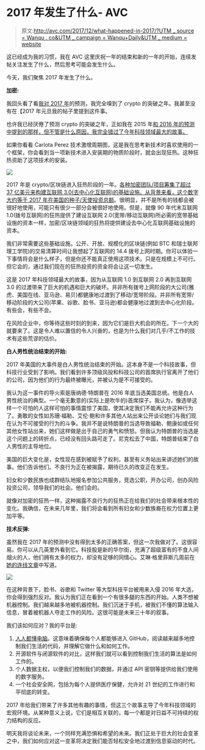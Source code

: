 # 2017 年发生了什么- AVC

> 原文:[http://avc.com/2017/12/what-happened-in-2017/?UTM _ source = Wanqu . co&UTM _ campaign = Wanqu+Daily&UTM _ medium = website](http://avc.com/2017/12/what-happened-in-2017/?utm_source=wanqu.co&utm_campaign=Wanqu+Daily&utm_medium=website)

这已经成为我的习惯，我在 AVC 这里庆祝一年的结束和新的一年的开始，连续发帖关注发生了什么，然后思考可能会发生什么。

今天，我们聚焦 2017 年发生了什么。

**加密:**

我回头看了看[我对 2017 年](https://avc.com/2017/01/what-is-going-to-happen-in-2017/)的预测，我完全嗅到了 crypto 的突破之年。我甚至没有在【2017 年元旦我的帖子里提到这件事。

也许我已经厌倦了预测 crypto 的突破之年，正如我在 2015 年[和 2016 年](https://avc.com/2015/01/what-is-going-to-happen/)[的预测中提到的那样，但不管是什么原因，我完全错过了今年科技领域最大的故事。](https://avc.com/2016/01/what-is-going-to-happen-in-2016/)

如果你看看 Carlota Perez 技术激增周期图，这是我在思考新技术时喜欢使用的一个框架，你会看到当一项新技术进入安装期的物质阶段时，就会出现狂热。这种狂热资助了这项技术的安装。

![](../Images/cfdc8fe90a4437e06e89caa963f60723.png)

2017 年是 crypto/区块链进入狂热阶段的一年。[各种加密团队/项目筹集了超过 37 亿美元来构建互联网 3.0(去中心化互联网)的基础设施。从背景来看，这个数字大约等于 2017 年](https://www.coinschedule.com/stats.html)[在美国的种子/天使投资总额](https://techcrunch.com/2017/10/07/q3-2017-us-vc-report-exit-options-dwindle-while-late-stage-dealmaking-reaches-new-heights/)。很明显，并不是所有的钱都会被很好地使用，可能只有很少一部分会被很好地使用。但是，就像 90 年代末互联网 1.0(拨号互联网)的狂热提供了建设互联网 2.0(宽带/移动互联网)所必需的宽带基础设施的资本一样，加密/区块链领域的狂热将提供建设去中心化互联网基础设施的资本。

我们非常需要这些基础设施。公开、开放、规模化的区块链(例如 BTC 和瑞士联邦理工学院)的交易清算时间让我想起了互联网的 14.4 拨号上网时期。你可以体验一下事情将会是什么样子，但是你还不能真正使用这项技术。只是在规模上不可行。但它会的，通过我们现在的狂热投资的资金将会让这一切发生。

这是 2017 年科技领域最大的故事，因为从互联网 1.0 到互联网 2.0 再到互联网 3.0 的过渡带来了巨大的机遇和巨大的破坏。并非所有拨号上网阶段的大公司(雅虎、美国在线、亚马逊、易贝)都健康地过渡到了移动/宽带阶段。并非所有宽带/移动阶段的大公司(苹果、谷歌、脸书、亚马逊)都会健康地过渡到去中心化阶段。有些会，有些不会。

在风险企业中，你等待这些时刻的到来，因为它们是巨大机会的所在。下一个大的就要来了。这是令人难以置信的令人兴奋的，也是为什么我们对几乎/不工作的技术有这些荒谬的估价。

**白人男性统治结束的开始:**

2017 年美国的大事件是白人男性统治结束的开始。这本身不是一个科技故事，但科技行业受到了影响。我们看到许多顶级风投和科技公司的首席执行官离开了他们的公司，因为他们的行为最终被曝光，并被认为是不可接受的。

我认为这一事件的导火索是唐纳德·特朗普在 2016 年底当选美国总统。他是白人男性统治的典型。一个毫无歉意的(实际上是吹牛的)首席探子。我认为，像选举这样一个可怕的人这样可怕的事情震惊了美国，使其决定我们不能再允许这种行为了。勇敢的女性如苏珊·福勒、艾伦·鲍和许多其他人站出来公开谈论她们与我们现在认为不可接受的行为的斗争。我并不是说特朗普的当选导致福勒、鲍康如或任何其他女性站出来，她们这样做是出于自己的勇气和愤怒。但我认为特朗普的当选是这个问题上的转折点，已经没有回头路可走了。尼克松去了中国，特朗普结束了白人男性的主导地位。

美国的巨大变化是，女性现在感到被赋予了权利，甚至有义务站出来讲述她们的故事。他们告诉他们。不良行为正在被揭露，期待已久的改变正在发生。

妇女和少数民族也成群结队地报名参加公共服务，竞选公职，开办公司，创办风险投资公司，领导我们的社会。他们会的。

就像对加密的狂热一样，这种揭露不良行为的狂热正在给我们的社会带来根本性的变化。我确信，在未来几年里，我们将会看到所有妇女和少数族裔在权力位置上更加平等。

**技术反弹:**

虽然我在 2017 年的预测中没有得到太多的正确答案，但这一次我做对了。这很容易。你可以从几英里外看到它。科技股是新的华尔街，充满了超级富有的不食人间烟火的人，他们拥有太多的权力，却没有足够的同情心。艾琳·格里菲斯几周前在[她的连线文章](https://www.wired.com/story/the-other-tech-bubble/)中写道。

![](../Images/a1c07a1b269684a50d871f612e613c80.png)

在这种背景下，脸书、谷歌和 Twitter 等大型科技平台被用来入侵 2016 年大选，你会得到强烈反对。我认为我们正在看到一个有很多腿的东西的开始。人类不想被机器控制。我们越来越多地被机器控制。我们沉迷于手机，被我们不懂的算法输入信息，冒着被机器人夺走工作的风险。这很可能是未来三十年的叙事。

我们该如何应对？我的平台是:

1.  [人人都懂电脑](http://www.csforall.org/)。这意味着确保每个人都能够进入 GitHub，阅读越来越多地控制我们生活的代码，并理解它做什么和如何工作。
2.  开源软件与闭源软件的对比，这样我们就可以看到控制我们生活的算法是如何工作的。
3.  个人数据主权，以便我们控制我们的数据，并通过 API 密钥等提供给我们使用的数字服务。
4.  一个社会安全网，包括为每个人提供医疗保健，允许对 21 世纪的工作进行和平彻底的转变。

2017 年给我们带来了许多其他有趣的事情，但这三个故事主导了今年科技领域的宏观环境。从某种意义上说，它们是相互关联的，每一个都是对日益不可持续的权力结构的反应。

明天我将谈论未来，一个同样充满恐惧和希望的未来。我们正处于巨大的社会变革之中，我们如何应对这一变革将决定我们能否轻松安全地过渡到信息驱动的时代。